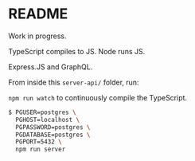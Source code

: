 # README

Work in progress.

TypeScript compiles to JS.  Node runs JS.

Express.JS and GraphQL.

From inside this `server-api/` folder, run:

`npm run watch` to continuously compile the TypeScript.

```bash
$ PGUSER=postgres \
  PGHOST=localhost \
  PGPASSWORD=postgres \
  PGDATABASE=postgres \
  PGPORT=5432 \
  npm run server
```
